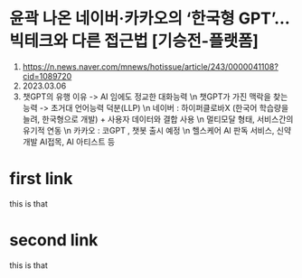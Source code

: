 # 윤곽 나온 네이버·카카오의 ‘한국형 GPT’…빅테크와 다른 접근법 [기승전-플랫폼]
1) https://n.news.naver.com/mnews/hotissue/article/243/0000041108?cid=1089720
2) 2023.03.06
3) 챗GPT의 유행 이유 -> AI 임에도 정교한 대화능력 \n
    챗GPT가 가진 맥락을 찾는 능력 -> 초거대 언어능력 덕분(LLP) \n
    네이버 : 하이퍼클로바X (한국어 학습량을 늘려, 한국형으로 개발) + 사용자 데이터와 결합 사용 \n
            멀티모달 형태, 서비스간의 유기적 연동 \n
    카카오 : 코GPT , 챗봇 출시 예정 \n
            헬스케어 AI 판독 서비스, 신약 개발 AI접목, AI 아티스트 등
# first link
this is that
# second link
this is that
